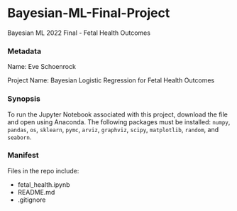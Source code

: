 # Bayesian-ML-Final-Project
Bayesian ML 2022 Final - Fetal Health Outcomes

### Metadata
Name: Eve Schoenrock

Project Name: Bayesian Logistic Regression for Fetal Health Outcomes

### Synopsis
To run the Jupyter Notebook associated with this project, download the file and open using Anaconda. The following packages must be installed: `numpy`, `pandas`, `os`, `sklearn`, `pymc`, `arviz`, `graphviz`, `scipy`, `matplotlib`, `random`, and `seaborn`. 

### Manifest
Files in the repo include:
* fetal_health.ipynb
* README.md
* .gitignore

